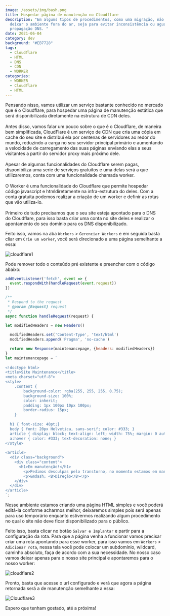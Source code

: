 ```yaml
---
image: /assets/img/bash.png
title: Hospedar página de manutenção no Cloudflare
description: "Em alguns tipos de procedimentos, como uma migração, não podemos
  deixar o ambiente fora do ar, seja para evitar inconsistência ou aguardar uma
  propagação DNS. "
date: 2021-06-04
category: dev
background: "#EB7728"
tags:
  - Cloudflare
  - HTML
  - DNS
  - CDN
  - WORKER
categories:
  - WORKER
  - Cloudflare
  - HTML
---
```

Pensando nisso, vamos utilizar um serviço bastante conhecido no mercado que é o Cloudflare, para hospedar uma página de manutenção estática que será disponibilizada diretamente na estrutura de CDN deles. \
\
Antes disso, vamos falar um pouco sobre o que é o Cloudflare, de maneira bem simplificada, CloudFlare é um serviço de CDN que cria uma cópia em cache do seu site e distribui ela por centenas de servidores ao redor do mundo, reduzindo a carga no seu servidor principal primário e aumentando a velocidade de carregamento das suas páginas enviando elas a seus visitantes a partir do servidor proxy mais próximo dele. \
\
Apesar de algumas funcionalidades do Cloudflare serem pagas, disponibiliza uma serie de serviços gratuitos e uma delas será a que utilizaremos, conta com uma funcionalidade chamada worker. \
\
O Worker é uma funcionalidade do Cloudflare que permite hospedar código javascript e htmldiretamente na infra-estrutura do deles. Com a conta gratuita podemos realizar a criação de um worker e definir as rotas que vão utiliza-lo. \
\
Primeiro de tudo precisamos que o seu site esteja apontado para o DNS do Cloudflare, para isso basta criar uma conta no site deles e realizar o apontamento do seu domínio para os DNS disponibilizado.

Feito isso, vamos na aba `Workers` > `Gerenciar Workers` e em seguida basta cliar em `Crie um worker`, você será direcionado a uma página semelhante a essa:

![cloudflare1](/assets/img/cloudflare1.png)

Pode remover todo o conteúdo pré existente e preencher com o código abaixo:

```javascript
addEventListener('fetch', event => {
  event.respondWith(handleRequest(event.request))
})

/**
 * Respond to the request
 * @param {Request} request
 */
async function handleRequest(request) {

let modifiedHeaders = new Headers()
 
  modifiedHeaders.set('Content-Type', 'text/html')
  modifiedHeaders.append('Pragma', 'no-cache')

  return new Response(maintenancepage, {headers: modifiedHeaders})
}
let maintenancepage = `
 
<!doctype html>
<title>Site Maintenance</title>
<meta charset="utf-8">
<style>
    .content {
        background-color: rgba(255, 255, 255, 0.75); 
        background-size: 100%;      
        color: inherit;
        padding: 1px 100px 10px 100px;
        border-radius: 15px;        
    }
 
  h1 { font-size: 40pt;}
  body { font: 20px Helvetica, sans-serif; color: #333; }
  article { display: block; text-align: left; width: 75%; margin: 0 auto; }
  a:hover { color: #333; text-decoration: none; }
</style>
 
<article> 
  <div class="background">
    <div class="content">
      <h1>Em manutenção!</h1>
        <p>Pedimos desculpas pelo transtorno, no momento estamos em manutenção, agradecemos a compreensão.</p>
        <p>&mdash; <B>Direção</B></p>
    </div>
  </div>
</article>
`;
```

Nesse ambiente estamos criando uma página HTML simples e você poderá editá-la conforme acharmos melhor, deixaremos simples pois será apenas para uso temporário enquanto estivermos realizando algum procedimento no qual o site não deve ficar disponibilizado para o público. 

Feito isso, basta clicar no botão `Salvar e Implantar` e partir para a configuração da rota. Para que a página venha a funcionar vamos precisar criar uma rota apontando para esse worker, para isso vamos em `Workers` > `Adicionar rota`, nessa tela você pode colocar um subdomínio, wildcard, caminho absoluto, faça de acordo com a sua necessidade. No nosso caso vamos deixar apenas para o nosso site principal e apontaremos para o nosso worker:

![cloudflare2](/assets/img/cloudflare-worker.png)

Pronto, basta que acesse o url configurado e verá que agora a página retornada será a de manutenção semelhante a essa:

![Cloudflare3](/assets/img/cloudflare3.png)

Espero que tenham gostado, até a próxima!